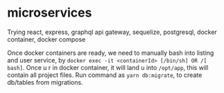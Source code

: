 # microservices
Trying react, express, graphql api gateway, sequelize, postgresql, docker container, docker compose


Once docker containers are ready, we need to manually bash into listing and user service, by
`docker exec -it <containerId> [/bin/sh] OR /[ bash]`. Once u r in docker container, it will land u into
`/opt/app`, this will contain all project files. Run command as `yarn db:migrate`, to create db/tables from migrations.